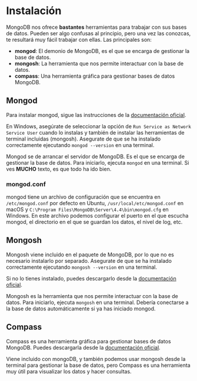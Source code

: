 # Instalación

MongoDB nos ofrece **bastantes** herramientas para trabajar con sus bases de datos. Pueden ser algo confusas al principio, pero una vez las conozcas, te resultará muy fácil trabajar con ellas. Las principales son:

- **mongod**: El demonio de MongoDB, es el que se encarga de gestionar la base de datos.
- **mongosh**: La herramienta que nos permite interactuar con la base de datos.
- **compass**: Una herramienta gráfica para gestionar bases de datos MongoDB.

## Mongod

Para instalar mongod, sigue las instrucciones de la [documentación oficial](https://docs.mongodb.com/manual/administration/install-community/).

En Windows, asegúrate de seleccionar la opción de `Run Service as Network Service User` cuando lo instalas y también de instalar las herramientas de terminal incluidas (mongosh). Asegurate de que se ha instalado correctamente ejecutando `mongod --version` en una terminal.

Mongod se de arrancar el servidor de MongoDB. Es el que se encarga de gestionar la base de datos. Para iniciarlo, ejecuta `mongod` en una terminal. Si ves **MUCHO** texto, es que todo ha ido bien.

### mongod.conf

mongod tiene un archivo de configuración que se encuentra en `/etc/mongod.conf` por defecto en Ubuntu, `/usr/local/etc/mongod.conf` en macOS y `C:\Program Files\MongoDB\Server\4.4\bin\mongod.cfg` en Windows. En este archivo podemos configurar el puerto en el que escucha mongod, el directorio en el que se guardan los datos, el nivel de log, etc.

## Mongosh

Mongosh viene incluido en el paquete de MongoDB, por lo que no es necesario instalarlo por separado. Asegurate de que se ha instalado correctamente ejecutando `mongosh --version` en una terminal.

Si no lo tienes instalado, puedes descargarlo desde la [documentación oficial](https://docs.mongodb.com/manual/tutorial/install-mongodb-on-ubuntu/).

Mongosh es la herramienta que nos permite interactuar con la base de datos. Para iniciarlo, ejecuta `mongosh` en una terminal. Debería conectarse a la base de datos automáticamente si ya has iniciado mongod.

## Compass

Compass es una herramienta gráfica para gestionar bases de datos MongoDB. Puedes descargarla desde la [documentación oficial](https://docs.mongodb.com/compass/master/install/).

Viene incluido con mongoDB, y también podemos usar mongosh desde la terminal para gestionar la base de datos, pero Compass es una herramienta muy útil para visualizar los datos y hacer consultas.